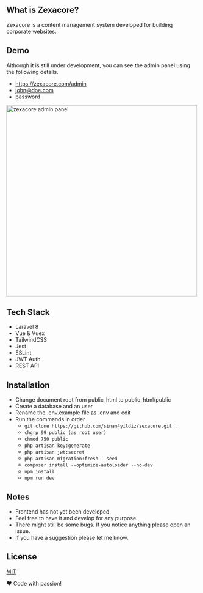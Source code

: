 ## What is Zexacore?
Zexacore is a content management system developed for building corporate websites.

## Demo
Although it is still under development, you can see the admin panel using the following details.

- https://zexacore.com/admin
- john@doe.com
- password

<img src="https://user-images.githubusercontent.com/8471647/120819300-55f0de00-c54b-11eb-80ae-dfe49c000eb6.png" width="500" alt="zexacore admin panel">


## Tech Stack
- Laravel 8
- Vue & Vuex
- TailwindCSS
- Jest
- ESLint
- JWT Auth
- REST API

## Installation
- Change document root from public_html to public_html/public
- Create a database and an user
- Rename the .env.example file as .env and edit
- Run the commands in order
    - ```git clone https://github.com/sinan4yildiz/zexacore.git .```
    - ```chgrp 99 public (as root user)```
    - ```chmod 750 public```
    - ```php artisan key:generate```
    - ```php artisan jwt:secret```
    - ```php artisan migration:fresh --seed```
    - ```composer install --optimize-autoloader --no-dev```
    - ```npm install```
    - ```npm run dev```

## Notes
- Frontend has not yet been developed.
- Feel free to have it and develop for any purpose.
- There might still be some bugs. If you notice anything please open an issue.
- If you have a suggestion please let me know.

## License
[MIT](https://choosealicense.com/licenses/mit/)

❤️ Code with passion!
